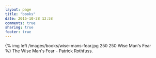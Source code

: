 ```yaml
---
layout: page
title: "books"
date: 2015-10-28 12:58
comments: true
sharing: true
footer: true
---
```

{% img left /images/books/wise-mans-fear.jpg 250 250 Wise Man's Fear %}
The Wise Man's Fear - Patrick Rothfuss. 	


